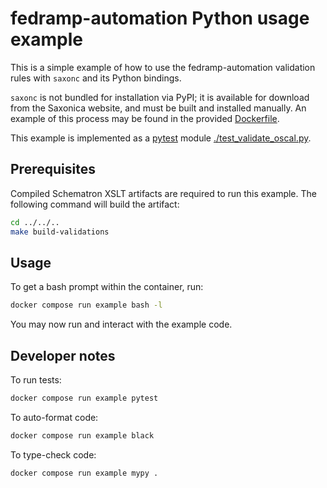 # fedramp-automation Python usage example

This is a simple example of how to use the fedramp-automation validation rules with `saxonc` and its Python bindings.

`saxonc` is not bundled for installation via PyPI; it is available for download from the Saxonica website, and must be built and installed manually. An example of this process may be found in the provided [Dockerfile](./Dockerfile).

This example is implemented as a [pytest](https://pytest.org/) module [./test_validate_oscal.py](./test_validate_oscal.py).
## Prerequisites

Compiled Schematron XSLT artifacts are required to run this example. The following command will build the artifact:

```bash
cd ../../..
make build-validations
```

## Usage

To get a bash prompt within the container, run:

```bash
docker compose run example bash -l
```

You may now run and interact with the example code.

## Developer notes

To run tests:

```bash
docker compose run example pytest
```

To auto-format code:

```bash
docker compose run example black
```

To type-check code:

```bash
docker compose run example mypy .
```
